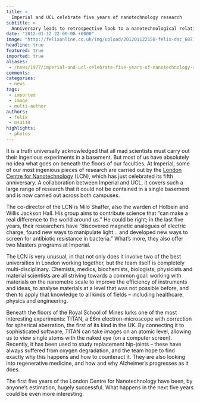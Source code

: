 ```yaml
---
title: >
  Imperial and UCL celebrate five years of nanotechnology research
subtitle: >
  Anniversary leads to retrospective look to a nanotechnological relationship
date: "2012-01-12 22:00:08 +0000"
image: "http://felixonline.co.uk/img/upload/201201122158-felix-dsc_6871.jpg"
headline: true
featured: true
imported: true
aliases:
 - /news/1977/imperial-and-ucl-celebrate-five-years-of-nanotechnology-research-
comments:
categories:
 - news
tags:
 - imported
 - image
 - multi-author
authors:
 - felix
 - ms4110
highlights:
 - photos
---
```


It is a truth universally acknowledged that all mad scientists must carry out their ingenious experiments in a basement. But most of us have absolutely no idea what goes on beneath the floors of our faculties. At Imperial, some of our most ingenious pieces of research are carried out by the [London Centre for Nanotechnology](http://www.london-nano.com/) (LCN), which has just celebrated its fifth anniversary. A collaboration between Imperial and UCL, it covers such a large range of research that it could not be contained in a single basement and is now carried out across both campuses.

The co-director of the LCN is Milo Shaffer, also the warden of Holbein and Willis Jackson Hall. His group aims to contribute science that “can make a real difference to the world around us.” He could be right; in the last five years, their researchers have “discovered magnetic analogues of electric charge, found new ways to manipulate light... and developed new ways to screen for antibiotic resistance in bacteria.” What’s more, they also offer two Masters programs at Imperial.

The LCN is very unusual, in that not only does it involve two of the best universities in London working together, but the team itself is completely multi-disciplinary. Chemists, medics, biochemists, biologists, physicists and material scientists are all striving towards a common goal: working with materials on the nanometre scale to improve the efficiency of instruments and ideas, to analyse materials at a level that was not possible before, and then to apply that knowledge to all kinds of fields – including healthcare, physics and engineering.

Beneath the floors of the Royal School of Mines lurks one of the most interesting experiments: TITAN, a £6m electron-microscope with correction for spherical aberration, the first of its kind in the UK. By connecting it to sophisticated software, TITAN can take images on an atomic level, allowing us to view single atoms with the naked eye (on a computer screen). Recently, it has been used to study replacement hip-joints – these have always suffered from oxygen degradation, and the team hope to find exactly why this happens and how to counteract it. They are also looking into regenerative medicine, and how and why Alzheimer’s progresses as it does.

The first five years of the London Centre for Nanotechnology have been, by anyone’s estimation, hugely successful. What happens in the next five years could be even more interesting.
